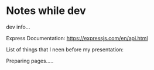 # Notes while dev

dev info...


Express Documentation:
https://expressjs.com/en/api.html


List of things that I neen before my presentation:

Preparing pages.....